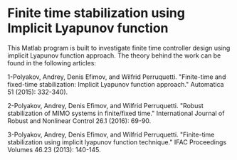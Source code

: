 # Finite time stabilization using Implicit Lyapunov function
This Matlab program is built to investigate finite time controller design using implicit Lyapunov function approach. The theory behind the work can be found in the following articles:

1-Polyakov, Andrey, Denis Efimov, and Wilfrid Perruquetti. "Finite-time and fixed-time stabilization: Implicit Lyapunov function approach." Automatica 51 (2015): 332-340).

2-Polyakov, Andrey, Denis Efimov, and Wilfrid Perruquetti. "Robust stabilization of MIMO systems in finite/fixed time." International Journal of Robust and Nonlinear Control 26.1 (2016): 69-90.

3-Polyakov, Andrey, Denis Efimov, and Wilfrid Perruquetti. "Finite-time stabilization using implicit lyapunov function technique." IFAC Proceedings Volumes 46.23 (2013): 140-145.
